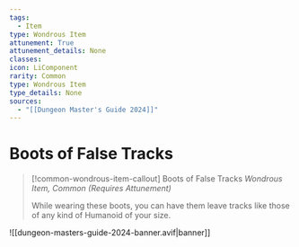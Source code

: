 ```yaml
---
tags:
  - Item
type: Wondrous Item
attunement: True
attunement_details: None
classes:
icon: LiComponent
rarity: Common
type: Wondrous Item
type_details: None
sources: 
  - "[[Dungeon Master's Guide 2024]]"
---
```

# Boots of False Tracks
>[!common-wondrous-item-callout] Boots of False Tracks
>_Wondrous Item, Common (Requires Attunement)_
>
>While wearing these boots, you can have them leave tracks like those of any kind of Humanoid of your size.
>


![[dungeon-masters-guide-2024-banner.avif|banner]]